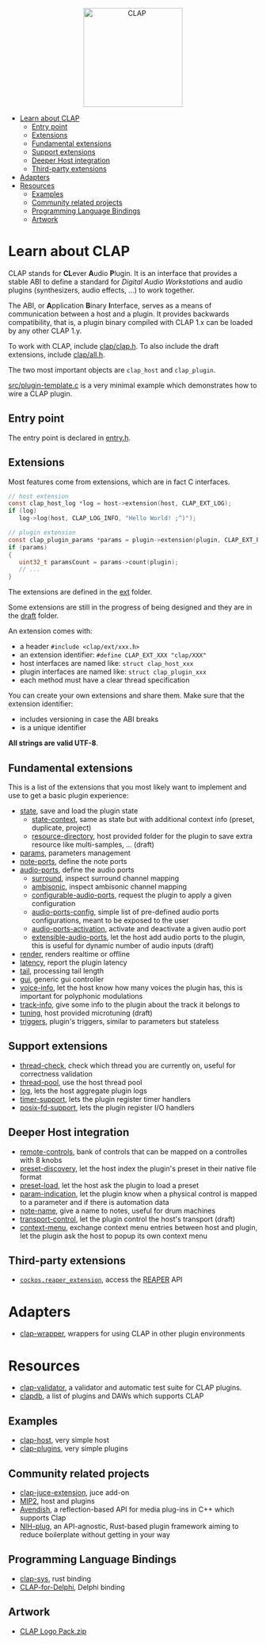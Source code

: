 <p align=center>
  <picture>
    <source media="(prefers-color-scheme: dark)" srcset="https://raw.githubusercontent.com/free-audio/clap/main/artwork/clap-full-logo-white.png">
    <source media="(prefers-color-scheme: light)" srcset="https://raw.githubusercontent.com/free-audio/clap/main/artwork/clap-full-logo-black.png">
    <img alt="CLAP" title="Clever Audio Plugin" src="https://raw.githubusercontent.com/free-audio/clap/main/artwork/clap-full-logo-black.png" width=200>
  </picture>
</p>

- [Learn about CLAP](#learn-about-clap)
  - [Entry point](#entry-point)
  - [Extensions](#extensions)
  - [Fundamental extensions](#fundamental-extensions)
  - [Support extensions](#support-extensions)
  - [Deeper Host integration](#deeper-host-integration)
  - [Third-party extensions](#third-party-extensions)
- [Adapters](#adapters)
- [Resources](#resources)
  - [Examples](#examples)
  - [Community related projects](#community-related-projects)
  - [Programming Language Bindings](#programming-language-bindings)
  - [Artwork](#artwork)

# Learn about CLAP

CLAP stands for **CL**ever **A**udio **P**lugin. It is an interface that
provides a stable ABI to define a standard for *Digital Audio Workstations* and
audio plugins (synthesizers, audio effects, ...) to work together.

The ABI, or **A**pplication **B**inary **I**nterface, serves as a means of
communication between a host and a plugin. It provides backwards compatibility,
that is, a plugin binary compiled with CLAP 1.x can be loaded by any other
CLAP 1.y.

To work with CLAP, include [clap/clap.h](include/clap/clap.h).
To also include the draft extensions, include [clap/all.h](include/clap/all.h).

The two most important objects are `clap_host` and `clap_plugin`.

[src/plugin-template.c](src/plugin-template.c) is a very minimal example which demonstrates how to wire a CLAP plugin.

## Entry point

The entry point is declared in [entry.h](include/clap/entry.h).

## Extensions

Most features come from extensions, which are in fact C interfaces.
```C
// host extension
const clap_host_log *log = host->extension(host, CLAP_EXT_LOG);
if (log)
   log->log(host, CLAP_LOG_INFO, "Hello World! ;^)");

// plugin extension
const clap_plugin_params *params = plugin->extension(plugin, CLAP_EXT_PARAMS);
if (params)
{
   uint32_t paramsCount = params->count(plugin);
   // ...
}
```

The extensions are defined in the [ext](include/clap/ext) folder.

Some extensions are still in the progress of being designed and they are in
the [draft](include/clap/ext/draft) folder.

An extension comes with:
- a header `#include <clap/ext/xxx.h>`
- an extension identifier: `#define CLAP_EXT_XXX "clap/XXX"`
- host interfaces are named like: `struct clap_host_xxx`
- plugin interfaces are named like: `struct clap_plugin_xxx`
- each method must have a clear thread specification

You can create your own extensions and share them. Make sure that the extension identifier:
- includes versioning in case the ABI breaks
- is a unique identifier

**All strings are valid UTF-8**.

## Fundamental extensions

This is a list of the extensions that you most likely want to implement
and use to get a basic plugin experience:
- [state](include/clap/ext/state.h), save and load the plugin state
  - [state-context](include/clap/ext/state-context.h), same as state but with additional context info (preset, duplicate, project)
  - [resource-directory](include/clap/ext/draft/resource-directory.h), host provided folder for the plugin to save extra resource like multi-samples, ... (draft)
- [params](include/clap/ext/params.h), parameters management
- [note-ports](include/clap/ext/note-ports.h), define the note ports
- [audio-ports](include/clap/ext/audio-ports.h), define the audio ports
  - [surround](include/clap/ext/surround.h), inspect surround channel mapping
  - [ambisonic](include/clap/ext/draft/ambisonic.h), inspect ambisonic channel mapping
  - [configurable-audio-ports](include/clap/ext/configurable-audio-ports.h), request the plugin to apply a given configuration
  - [audio-ports-config](include/clap/ext/audio-ports-config.h), simple list of pre-defined audio ports configurations, meant to be exposed to the user
  - [audio-ports-activation](include/clap/ext/audio-ports-activation.h), activate and deactivate a given audio port
  - [extensible-audio-ports](include/clap/ext/draft/extensible-audio-ports.h), let the host add audio ports to the plugin, this is useful for dynamic number of audio inputs (draft)
- [render](include/clap/ext/render.h), renders realtime or offline
- [latency](include/clap/ext/latency.h), report the plugin latency
- [tail](include/clap/ext/tail.h), processing tail length
- [gui](include/clap/ext/gui.h), generic gui controller
- [voice-info](include/clap/ext/voice-info.h), let the host know how many voices the plugin has, this is important for polyphonic modulations
- [track-info](include/clap/ext/track-info.h), give some info to the plugin about the track it belongs to
- [tuning](include/clap/ext/draft/tuning.h), host provided microtuning (draft)
- [triggers](include/clap/ext/draft/triggers.h), plugin's triggers, similar to parameters but stateless

## Support extensions

- [thread-check](include/clap/ext/thread-check.h), check which thread you are currently on, useful for correctness validation
- [thread-pool](include/clap/ext/thread-pool.h), use the host thread pool
- [log](include/clap/ext/log.h), lets the host aggregate plugin logs
- [timer-support](include/clap/ext/timer-support.h), lets the plugin register timer handlers
- [posix-fd-support](include/clap/ext/posix-fd-support.h), lets the plugin register I/O handlers

## Deeper Host integration

- [remote-controls](include/clap/ext/remote-controls.h), bank of controls that can be mapped on a controlles with 8 knobs
- [preset-discovery](include/clap/factory/preset-discovery.h), let the host index the plugin's preset in their native file format
- [preset-load](include/clap/ext/preset-load.h), let the host ask the plugin to load a preset
- [param-indication](include/clap/ext/param-indication.h), let the plugin know when a physical control is mapped to a parameter and if there is automation data
- [note-name](include/clap/ext/note-name.h), give a name to notes, useful for drum machines
- [transport-control](include/clap/ext/draft/transport-control.h), let the plugin control the host's transport (draft)
- [context-menu](include/clap/ext/context-menu.h), exchange context menu entries between host and plugin, let the plugin ask the host to popup its own context menu

## Third-party extensions

- [`cockos.reaper_extension`](https://github.com/justinfrankel/reaper-sdk/blob/main/reaper-plugins/reaper_plugin.h#L138), access the [REAPER](http://reaper.fm) API

# Adapters

- [clap-wrapper](https://github.com/free-audio/clap-wrapper), wrappers for using CLAP in other plugin environments

# Resources

- [clap-validator](https://github.com/robbert-vdh/clap-validator), a validator and automatic test suite for CLAP plugins.
- [clapdb](https://clapdb.tech), a list of plugins and DAWs which supports CLAP

## Examples

- [clap-host](https://github.com/free-audio/clap-host), very simple host
- [clap-plugins](https://github.com/free-audio/clap-plugins), very simple plugins

## Community related projects

- [clap-juce-extension](https://github.com/free-audio/clap-juce-extension), juce add-on
- [MIP2](https://github.com/skei/MIP2), host and plugins
- [Avendish](https://github.com/celtera/avendish), a reflection-based API for media plug-ins in C++ which supports Clap
- [NIH-plug](https://github.com/robbert-vdh/nih-plug), an API-agnostic, Rust-based plugin framework aiming to reduce boilerplate without getting in your way

## Programming Language Bindings

- [clap-sys](https://github.com/glowcoil/clap-sys), rust binding
- [CLAP-for-Delphi](https://github.com/Bremmers/CLAP-for-Delphi), Delphi binding

## Artwork

 - [CLAP Logo Pack.zip](https://github.com/free-audio/clap/files/8805281/CLAP.Logo.Pack.zip)
